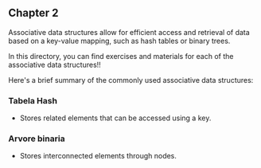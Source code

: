 ## Chapter 2

Associative data structures allow for efficient access and retrieval of data based on a key-value mapping, such as hash tables or binary trees.

In this directory, you can find exercises and materials for each of the associative data structures!!

Here's a brief summary of the commonly used associative data structures:

### Tabela Hash
- Stores related elements that can be accessed using a key.

### Arvore binaria
- Stores interconnected elements through nodes.
